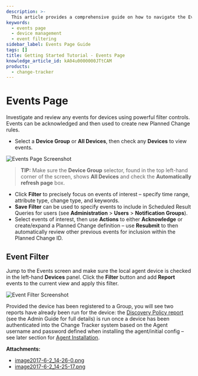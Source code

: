 ```yaml
---
description: >-
  This article provides a comprehensive guide on how to navigate the Events Page, filter events, and utilize the features for managing device events effectively.
keywords:
  - events page
  - device management
  - event filtering
sidebar_label: Events Page Guide
tags: []
title: Getting Started Tutorial - Events Page
knowledge_article_id: kA04u0000000JTtCAM
products:
  - change-tracker
---
```


# Events Page

Investigate and review any events for devices using powerful filter controls. Events can be acknowledged and then used to create new Planned Change rules.

- Select a **Device Group** or **All Devices**, then check any **Devices** to view events.

![Events Page Screenshot](https://nwxcorp--c.na147.content.force.com/sfc/dist/version/download/?oid=00D7000000091pB&ids=0684u00000LdKBs&d=%2Fa%2F4u000000Lzfj%2FKrkMdk98XfWsTtnoSsOSuqgHGSNV9AGa9AksWLjk9lE&asPdf=false)

> **TIP:** Make sure the **Device Group** selector, found in the top left-hand corner of the screen, shows **All Devices** and check the **Automatically refresh page** box.

- Click **Filter** to precisely focus on events of interest – specify time range, attribute type, change type, and keywords.
- **Save Filter** can be used to specify events to include in Scheduled Result Queries for users (see **Administration** > **Users** > **Notification Groups**).
- Select events of interest, then use **Actions** to either **Acknowledge** or create/expand a Planned Change definition – use **Resubmit** to then automatically review other previous events for inclusion within the Planned Change ID.

## Event Filter

Jump to the Events screen and make sure the local agent device is checked in the left-hand **Devices** panel. Click the **Filter** button and add **Report** events to the current view and apply this filter.

![Event Filter Screenshot](https://nwxcorp--c.na147.content.force.com/sfc/dist/version/download/?oid=00D7000000091pB&ids=0684u00000LdJuZ&d=%2Fa%2F4u000000Lzfo%2F__R91wtMPovemUEdUHr9wcYPqVDx8WpnNgYBv11omts&asPdf=false)

Provided the device has been registered to a Group, you will see two reports have already been run for the device: the [Discovery Policy report](https://kb.netwrix.com/8077) (see the Admin Guide for full details) is run once a device has been authenticated into the Change Tracker system based on the Agent username and password defined when installing the agent/initial config – see later section for [Agent Installation](https://kb.netwrix.com/8064).

**Attachments:**
- [image2017-6-2_14-26-0.png](https://nwxcorp--c.na147.content.force.com/sfc/dist/version/download/?oid=00D7000000091pB&ids=0684u00000LdK9d&d=%2Fa%2F4u000000Lzft%2F1jWyKvKI_uHP9F2LoQqIslN85nFey8E6UpetAUZox9A&asPdf=false)
- [image2017-6-2_14-25-17.png](https://nwxcorp--c.na147.content.force.com/sfc/dist/version/download/?oid=00D7000000091pB&ids=0684u00000LdKAI&d=%2Fa%2F4u000000Lzfy%2FCIwOKBGD9Cgupe485ktvO5oY009h1vnzbZs4nFID5vE&asPdf=false)